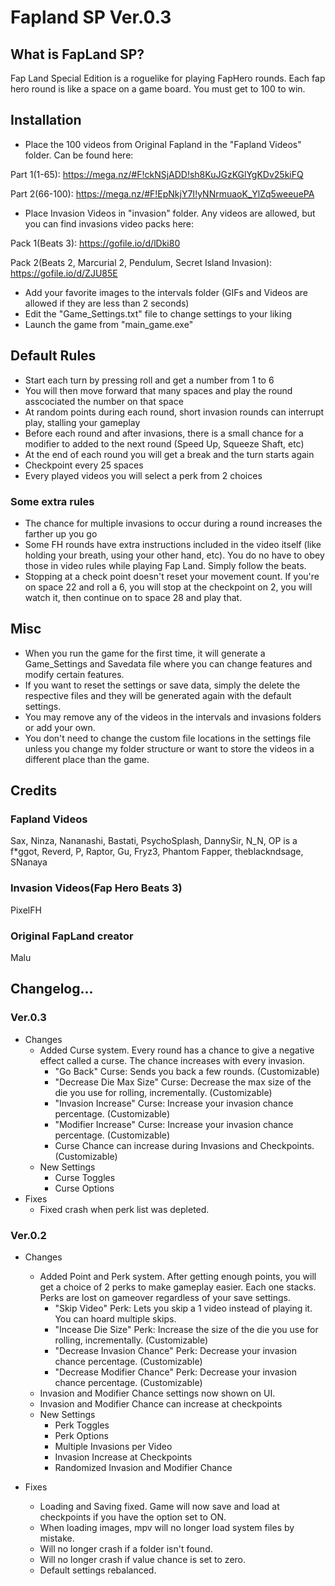 # Fapland SP Ver.0.3
## What is FapLand SP?
Fap Land Special Edition is a roguelike for playing FapHero rounds. 
Each fap hero round is like a space on a game board.
You must get to 100 to win.

## Installation
- Place the 100 videos from Original Fapland in the "Fapland Videos" folder. Can be found here:

Part 1(1-65): https://mega.nz/#F!ckNSjADD!sh8KuJGzKGlYgKDv25kiFQ

Part 2(66-100): https://mega.nz/#F!EpNkjY7I!yNNrmuaoK_YlZq5weeuePA

- Place Invasion Videos in "invasion" folder. Any videos are allowed, but you can find invasions video packs here:

Pack 1(Beats 3): https://gofile.io/d/lDki80

Pack 2(Beats 2, Marcurial 2, Pendulum, Secret Island Invasion): https://gofile.io/d/ZJU85E

- Add your favorite images to the intervals folder (GIFs and Videos are allowed if they are less than 2 seconds)
- Edit the "Game_Settings.txt" file to change settings to your liking
- Launch the game from "main_game.exe"

## Default Rules
- Start each turn by pressing roll and get a number from 1 to 6
- You will then move forward that many spaces and play the round asscociated the number on that space
- At random points during each round, short invasion rounds can interrupt play, stalling your gameplay
- Before each round and after invasions, there is a small chance for a modifier to added to the next round (Speed Up, Squeeze Shaft, etc)
- At the end of each round you will get a break and the turn starts again
- Checkpoint every 25 spaces
- Every played videos you will select a perk from 2 choices

### Some extra rules
- The chance for multiple invasions to occur during a round increases the farther up you go
- Some FH rounds have extra instructions included in the video itself (like holding your breath, using your other hand, etc). You do no have to obey those in video rules while playing Fap Land. Simply follow the beats. 
- Stopping at a check point doesn't reset your movement count. If you're on space 22 and roll a 6, you will stop at the checkpoint on 2, you will watch it, then continue on to space 28 and play that.

## Misc
- When you run the game for the first time, it will generate a Game_Settings and Savedata file where you can change features and modify certain features.
- If you want to reset the settings or save data, simply the delete the respective files and they will be generated again with the default settings.
- You may remove any of the videos in the intervals and invasions folders or add your own.
- You don't need to change the custom file locations in the settings file unless you change my folder structure or want to store the videos in a different place than the game.

## Credits
### Fapland Videos
Sax, Ninza, Nananashi, Bastati, PsychoSplash, DannySir, N_N, OP is a f*ggot, Reverd, P, Raptor, Gu, Fryz3, Phantom Fapper, theblackndsage, SNanaya

### Invasion Videos(Fap Hero Beats 3)
PixelFH

### Original FapLand creator
Malu

## Changelog...
### Ver.0.3
- Changes
  - Added Curse system. Every round has a chance to give a negative effect called a curse. The chance increases with every invasion.
    - "Go Back" Curse: Sends you back a few rounds. (Customizable)
    - "Decrease Die Max Size" Curse: Decrease the max size of the die you use for rolling, incrementally. (Customizable)
    - "Invasion Increase" Curse: Increase your invasion chance percentage. (Customizable)
    - "Modifier Increase" Curse: Increase your invasion chance percentage. (Customizable)
    - Curse Chance can increase during Invasions and Checkpoints. (Customizable)
  - New Settings
    -  Curse Toggles
    -  Curse Options
- Fixes
  - Fixed crash when perk list was depleted.
### Ver.0.2
- Changes
  - Added Point and Perk system. After getting enough points, you will get a choice of 2 perks to make gameplay easier. Each one stacks. Perks are lost on gameover regardless of your save settings.
    - "Skip Video" Perk: Lets you skip a 1 video instead of playing it. You can hoard multiple skips.
    - "Incease Die Size" Perk: Increase the size of the die you use for rolling, incrementally. (Customizable)
    - "Decrease Invasion Chance" Perk: Decrease your invasion chance percentage. (Customizable)
    - "Decrease Modifier Chance" Perk: Decrease your invasion chance percentage. (Customizable)
  - Invasion and Modifier Chance settings now shown on UI.
  - Invasion and Modifier Chance can increase at checkpoints
  - New Settings
    -  Perk Toggles
    -  Perk Options
    -  Multiple Invasions per Video
    -  Invasion Increase at Checkpoints
    -  Randomized Invasion and Modifier Chance
    
- Fixes
  - Loading and Saving fixed. Game will now save and load at checkpoints if you have the option set to ON.
  - When loading images, mpv will no longer load system files by mistake.
  - Will no longer crash if a folder isn't found.
  - Will no longer crash if value chance is set to zero.
  - Default settings rebalanced.
